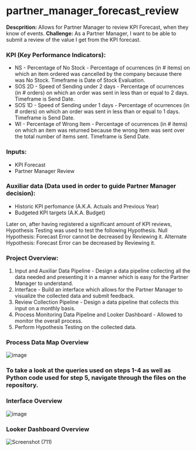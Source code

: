 # partner_manager_forecast_review

**Descprition:** Allows for Partner Manager to review KPI Forecast, when they know of events.
**Challenge:** As a Partner Manager, I want to be able to submit a review of the value I get from the KPI forecast.

### KPI (Key Performance Indicators):
- NS - Percentage of No Stock - Percentage of ocurrences (in # items) on which an item ordered was cancelled by the company because there was No Stock. Timeframe is Date of Stock Evaluation.
- SOS 2D - Speed of Sending under 2 days - Percentage of ocurrences (in # orders) on which an order was sent in less than or equal to 2 days. Timeframe is Send Date.
- SOS 1D - Speed of Sending under 1 days - Percentage of ocurrences (in # orders) on which an order was sent in less than or equal to 1 days. Timeframe is Send Date.
- WI - Percentage of Wrong Item - Percentage of ocurrences (in # items) on which an item was returned because the wrong item was sent over the total number of items sent. Timeframe is Send Date.

### Inputs:
- KPI Forecast
- Partner Manager Review

### Auxiliar data (Data used in order to guide Partner Manager decision):
- Historic KPI perfomance (A.K.A. Actuals and Previous Year)
- Budgeted KPI targets (A.K.A. Budget)

Later on, after having registered a significant amount of KPI reviews, Hypothesis Testing was used to test the following Hypothesis.
Null Hypothesis: Forecast Error cannot be decreased by Reviewing it.
Alternate Hypothesis: Forecast Error can be decreased by Reviewing it.

### Project Overview:
1. Input and Auxiliar Data Pipeline - Design a data pipeline collecting all the data needed and presenting it in a manner which is easy for the Partner Manager to understand.
2. Interface - Build an interface which allows for the Partner Manager to visualize the collected data and submit feedback.
3. Review Collection Pipeline - Design a data pipeline that collects this input on a monthly basis.
4. Process Monitoring Data Pipeline and Looker Dashboard - Allowed to monitor the overall process.
5. Perform Hypothesis Testing on the collected data.

### Process Data Map Overview
![image](https://user-images.githubusercontent.com/101900632/208505152-6bf1b9c3-af52-479f-b9fb-201b960d86eb.png)

### To take a look at the queries used on steps 1-4 as well as Python code used for step 5, navigate through the files on the repository.

### Interface Overview
![image](https://user-images.githubusercontent.com/101900632/208507205-84c2fe58-64e0-4493-9656-c92af0eef1db.png)

### Looker Dashboard Overview
![Screenshot (711)](https://user-images.githubusercontent.com/101900632/208508135-f233758d-3c10-4cf4-81c6-612d4e92ce69.png)
